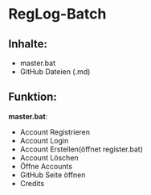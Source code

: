 # RegLog-Batch 

## Inhalte:

- master.bat
- GitHub Dateien (.md)

## Funktion:

**master.bat**:
- Account Registrieren
- Account Login
- Account Erstellen(öffnet register.bat)
- Account Löschen
- Öffne Accounts
- GitHub Seite öffnen
- Credits
